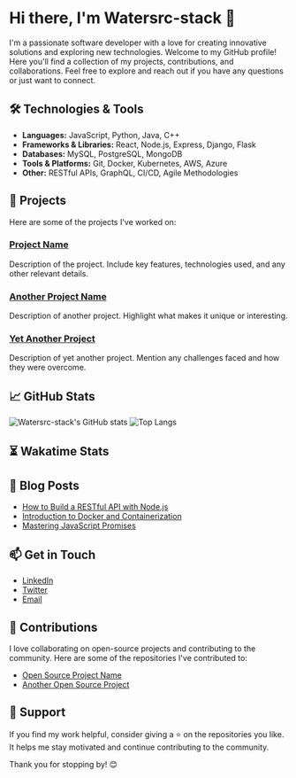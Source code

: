 # Hi there, I'm Watersrc-stack 👋

I'm a passionate software developer with a love for creating innovative solutions and exploring new technologies. Welcome to my GitHub profile! Here you'll find a collection of my projects, contributions, and collaborations. Feel free to explore and reach out if you have any questions or just want to connect.

## 🛠️ Technologies & Tools

- **Languages:** JavaScript, Python, Java, C++
- **Frameworks & Libraries:** React, Node.js, Express, Django, Flask
- **Databases:** MySQL, PostgreSQL, MongoDB
- **Tools & Platforms:** Git, Docker, Kubernetes, AWS, Azure
- **Other:** RESTful APIs, GraphQL, CI/CD, Agile Methodologies

## 🚀 Projects

Here are some of the projects I've worked on:

### [Project Name](https://github.com/Watersrc-stack/project-name)
Description of the project. Include key features, technologies used, and any other relevant details.

### [Another Project Name](https://github.com/Watersrc-stack/another-project-name)
Description of another project. Highlight what makes it unique or interesting.

### [Yet Another Project](https://github.com/Watersrc-stack/yet-another-project)
Description of yet another project. Mention any challenges faced and how they were overcome.

## 📈 GitHub Stats

![Watersrc-stack's GitHub stats](https://github-readme-stats.vercel.app/api?username=Watersrc-stack&show_icons=true&theme=radical)
![Top Langs](https://github-readme-stats.vercel.app/api/top-langs/?username=Watersrc-stack&layout=compact&theme=radical)

## ⏳ Wakatime Stats

<!--START_SECTION:waka-->
<!--END_SECTION:waka-->

## 📝 Blog Posts

- [How to Build a RESTful API with Node.js](https://yourblog.com/how-to-build-a-restful-api-with-nodejs)
- [Introduction to Docker and Containerization](https://yourblog.com/introduction-to-docker-and-containerization)
- [Mastering JavaScript Promises](https://yourblog.com/mastering-javascript-promises)

## 📫 Get in Touch

- [LinkedIn](https://www.linkedin.com/in/your-profile)
- [Twitter](https://twitter.com/your-profile)
- [Email](mailto:your-email@example.com)

## 🤝 Contributions

I love collaborating on open-source projects and contributing to the community. Here are some of the repositories I've contributed to:

- [Open Source Project Name](https://github.com/opensource-project-name)
- [Another Open Source Project](https://github.com/another-opensource-project)

## 🌟 Support

If you find my work helpful, consider giving a ⭐ on the repositories you like. It helps me stay motivated and continue contributing to the community.

Thank you for stopping by! 😊
